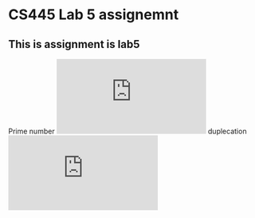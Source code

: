 # CS445 Lab 5 assignemnt 

## This is assignment is lab5


Prime number
![prime.js](https://github.com/gakalu/CS445---Lab/blob/main/lab5/prime.js)
duplecation
![duplication,js](https://github.com/gakalu/CS445---Lab/blob/main/lab5/duplicate.js)
